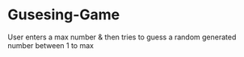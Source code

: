 # Gusesing-Game
User enters a max number &amp; then tries to guess a random generated number between 1 to max 
